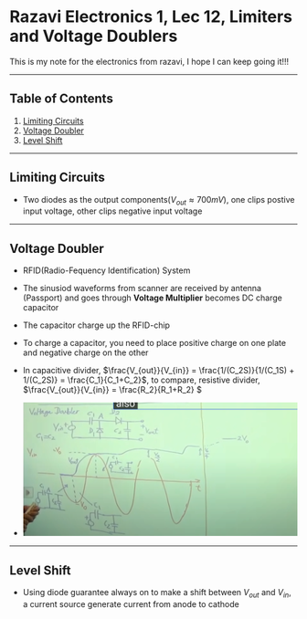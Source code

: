 # Razavi Electronics 1, Lec 12, Limiters and Voltage Doublers

This is my note for the electronics from razavi, I hope I can keep going it!!!

---

## Table of Contents

1. [Limiting Circuits](#limiting-circuits)
2. [Voltage Doubler](#voltage-doubler)
3. [Level Shift](#level-shift)




---
## Limiting Circuits
+ Two diodes as the output components($V_{out} \approx 700mV$), one clips postive input voltage, other clips negative input voltage
---
## Voltage Doubler
+ RFID(Radio-Fequency Identification) System 
+ The sinusiod waveforms from scanner  are received by antenna (Passport) and goes through **Voltage Multiplier** becomes DC charge capacitor
+ The capacitor charge up the RFID-chip
+ To charge a capacitor, you need to place positive charge on one plate and negative charge on the other
+ In capacitive divider, $\frac{V_{out}}{V_{in}} = \frac{1/(C_2S)}{1/(C_1S) + 1/(C_2S)} = \frac{C_1}{C_1+C_2}$, to compare, resistive divider,  $\frac{V_{out}}{V_{in}} = \frac{R_2}{R_1+R_2} $

+ ![Voltage Doubler Circuit](/images/VoltageDoubler.png)

---
## Level Shift
+ Using diode guarantee always on to make a shift between $V_{out}$ and $V_{in}$, a current source generate current from anode to cathode 
